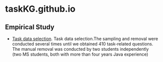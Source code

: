 # taskKG.github.io

## Empirical Study

- [Task data selection](https://github.com/taskKG/taskKG.github.io/blob/main/task_post_data/is_functional_issue_data.csv). Task data selection.The sampling and removal were conducted several times until we obtained 410 task-related questions. The manual removal was conducted by two students independently (two MS students, both with more than four years Java experience)
